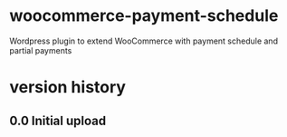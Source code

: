 # woocommerce-payment-schedule
Wordpress plugin to extend WooCommerce with payment schedule and partial payments

# version history

## 0.0 Initial upload
